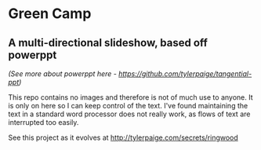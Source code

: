# Green Camp
## A multi-directional slideshow, based off powerppt
*(See more about powerppt here - https://github.com/tylerpaige/tangential-ppt)*

This repo contains no images and therefore is not of much use to anyone. It is only on here so I can keep control of the text. I've found maintaining the text in a standard word processor does not really work, as flows of text are interrupted too easily.

See this project as it evolves at http://tylerpaige.com/secrets/ringwood

